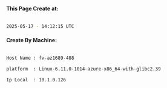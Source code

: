 
   
#### This Page Create at:

```bash

2025-05-17 - 14:12:15 UTC

```

#### Create By Machine:

```bash

Host Name : fv-az1689-488

platform  : Linux-6.11.0-1014-azure-x86_64-with-glibc2.39

Ip Local  : 10.1.0.126

```

